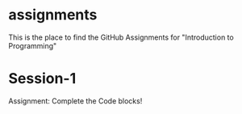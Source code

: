 # assignments
This is the place to find the GitHub Assignments for "Introduction to Programming"

# Session-1 
Assignment: Complete the Code blocks! 